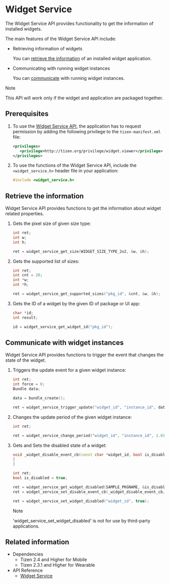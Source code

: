 # Widget Service

The Widget Service API provides functionality to get the information of installed widgets.

The main features of the Widget Service API include:

- Retrieving information of widgets

  You can [retrieve the information](#retrieve) of an installed widget application.

- Communicating with running widget instances

  You can [communicate](#communicate) with running widget instances.

> [!NOTE]
> This API will work only if the widget and application are packaged together.

## Prerequisites

1.  To use the [Widget Service API](../../api/common/latest/group__CAPI__WIDGET__SERVICE__MODULE.html), the application has to request permission by adding the following privilege to the `tizen-manifest.xml` file:

    ```xml
    <privileges>
       <privilege>http://tizen.org/privilege/widget.viewer</privilege>
    </privileges>
    ```

2.  To use the functions of the Widget Service API, include the `<widget_service.h>` header file in your application:

    ```cpp
    #include <widget_service.h>
    ```

<a name="retrieve"></a>
## Retrieve the information

Widget Service API provides functions to get the information about widget related properties.

1. Gets the pixel size of given size type:

    ```cpp
    int ret;
    int w;
    int h;

    ret = widget_service_get_size(WIDGET_SIZE_TYPE_2x2, &w, &h);
    ```

2. Gets the supported list of sizes:

    ```cpp
    int ret;
    int cnt = 20;
    int *w;
    int *h;

    ret = widget_service_get_supported_sizes("pkg_id", &cnt, &w, &h);
    ```

3. Gets the ID of a widget by the given ID of package or UI app:

    ```cpp
    char *id;
    int result;
    
    id = widget_service_get_widget_id("pkg_id");
    ```

<a name="communicate"></a>
## Communicate with widget instances

Widget Service API provides functions to trigger the event that changes the state of the widget.

1. Triggers the update event for a given widget instance:

    ```cpp
    int ret;
    int force = 0;
    Bundle data;

    data = bundle_create();
    
    ret = widget_service_trigger_update("widget_id", "instance_id", data, force);
    ```

2. Changes the update period of the given widget instance:

    ```cpp
    int ret;

    ret = widget_service_change_period("widget_id", "instance_id", 1.0);
    ```

3. Gets and Sets the disabled state of a widget:

    ```cpp
    void _widget_disable_event_cb(const char *widget_id, bool is_disabled, void *user_data)
    {
    }
    ```
    ```cpp
    int ret;
    bool is_disabled = true;

    ret = widget_service_get_widget_disabled(SAMPLE_PKGNAME, &is_disabled);
    ret = widget_service_set_disable_event_cb(_widget_disable_event_cb, NULL);

    ret = widget_service_set_widget_disabled("widget_id", true);
    ```

    > [!NOTE]
    > 'widget_service_set_widget_disabled' is not for use by third-party applications.


## Related information
- Dependencies
  - Tizen 2.4 and Higher for Mobile
  - Tizen 2.3.1 and Higher for Wearable
- API Reference
  - [Widget Service](../../api/common/latest/group__CAPI__WIDGET__SERVICE__MODULE.html)
